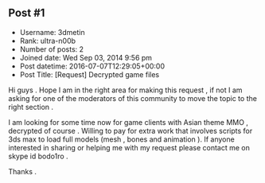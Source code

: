 ## Post #1
- Username: 3dmetin
- Rank: ultra-n00b
- Number of posts: 2
- Joined date: Wed Sep 03, 2014 9:56 pm
- Post datetime: 2016-07-07T12:29:05+00:00
- Post Title: [Request] Decrypted game files

Hi guys . Hope I am in the right area for making this request , if not I am asking for one of the moderators of this community to move the topic to the right section .

I am looking for some time now for game clients with Asian theme MMO , decrypted of course . Willing to pay for extra work that involves scripts for 3ds max to load full models (mesh , bones and animation ). 
If anyone interested in sharing or helping me with my request please contact me on skype id bodo1ro .

Thanks .

